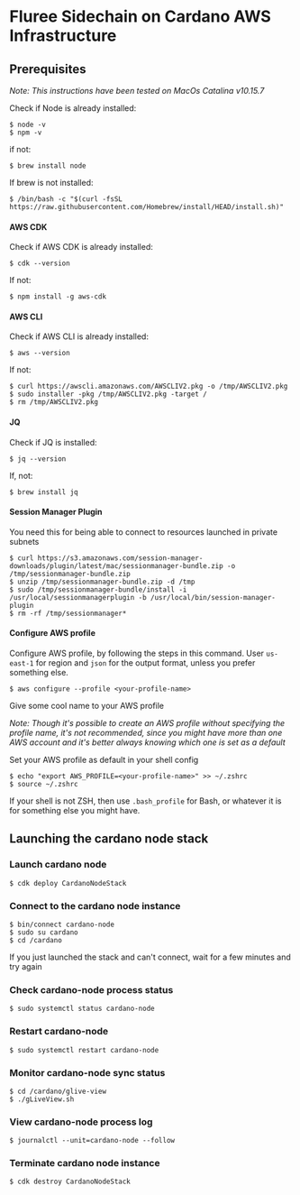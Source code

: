 # Fluree Sidechain on Cardano AWS Infrastructure

## Prerequisites 
_Note: This instructions have been tested on MacOs Catalina v10.15.7_

Check if Node is already installed:
```
$ node -v
$ npm -v
```
if not:
```
$ brew install node
```
If brew is not installed:
```
$ /bin/bash -c "$(curl -fsSL https://raw.githubusercontent.com/Homebrew/install/HEAD/install.sh)"
```

#### AWS CDK
Check if AWS CDK is already installed:
```
$ cdk --version
```
If not:
```
$ npm install -g aws-cdk
```

#### AWS CLI
Check if AWS CLI is already installed: 
```
$ aws --version
```
If not:
```
$ curl https://awscli.amazonaws.com/AWSCLIV2.pkg -o /tmp/AWSCLIV2.pkg
$ sudo installer -pkg /tmp/AWSCLIV2.pkg -target /
$ rm /tmp/AWSCLIV2.pkg
```

#### JQ
Check if JQ is installed:
```
$ jq --version
```
If, not:
```
$ brew install jq
```

#### Session Manager Plugin
You need this for being able to connect to resources launched in private subnets

```
$ curl https://s3.amazonaws.com/session-manager-downloads/plugin/latest/mac/sessionmanager-bundle.zip -o /tmp/sessionmanager-bundle.zip
$ unzip /tmp/sessionmanager-bundle.zip -d /tmp
$ sudo /tmp/sessionmanager-bundle/install -i /usr/local/sessionmanagerplugin -b /usr/local/bin/session-manager-plugin
$ rm -rf /tmp/sessionmanager*
```

#### Configure AWS profile

Configure AWS profile, by following the steps in this command. User `us-east-1` for region and `json` for the output format, unless you prefer something else. 

```
$ aws configure --profile <your-profile-name>
```
Give some cool name to your AWS profile

_Note: Though it's possible to create an AWS profile without specifying the profile name, it's not recommended, since you might have more than one AWS account and it's better always knowing which one is set as a default_

Set your AWS profile as default in your shell config
```
$ echo "export AWS_PROFILE=<your-profile-name>" >> ~/.zshrc
$ source ~/.zshrc
```
If your shell is not ZSH, then use `.bash_profile` for Bash, or whatever it is for something else you might have.

## Launching the cardano node stack

### Launch cardano node
```
$ cdk deploy CardanoNodeStack
```

### Connect to the cardano node instance
```
$ bin/connect cardano-node
$ sudo su cardano
$ cd /cardano
```
If you just launched the stack and can't connect, wait for a few minutes and try again

### Check cardano-node process status
```
$ sudo systemctl status cardano-node
```

### Restart cardano-node
```
$ sudo systemctl restart cardano-node
```

### Monitor cardano-node sync status
```
$ cd /cardano/glive-view
$ ./gLiveView.sh

```

### View cardano-node process log
```
$ journalctl --unit=cardano-node --follow
```

### Terminate cardano node instance
```
$ cdk destroy CardanoNodeStack
```
